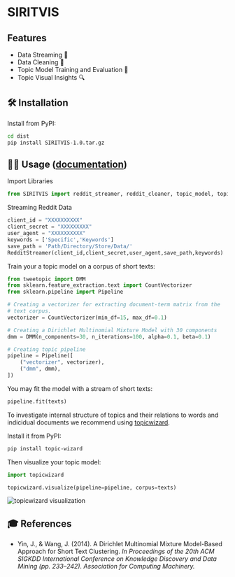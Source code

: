 

# SIRITVIS


## Features

- Data Streaming 💾
- Data Cleaning 🧹
- Topic Model Training and Evaluation :dart:
- Topic Visual Insights 🔍

## 🛠 Installation

Install from PyPI:

```bash
cd dist
pip install SIRITVIS-1.0.tar.gz
```

## 👩‍💻 Usage ([documentation](https://centre-for-humanities-computing.github.io/tweetopic/))

Import Libraries

```python
from SIRITVIS import reddit_streamer, reddit_cleaner, topic_model, topic_visualise
```

Streaming Reddit Data
```python
client_id = "XXXXXXXXXX"
client_secret = "XXXXXXXXX"
user_agent = "XXXXXXXXXX"
keywords = ['Specific','Keywords']
save_path = 'Path/Directory/Store/Data/'
RedditStreamer(client_id,client_secret,user_agent,save_path,keywords)
```

Train your a topic model on a corpus of short texts:

```python
from tweetopic import DMM
from sklearn.feature_extraction.text import CountVectorizer
from sklearn.pipeline import Pipeline

# Creating a vectorizer for extracting document-term matrix from the
# text corpus.
vectorizer = CountVectorizer(min_df=15, max_df=0.1)

# Creating a Dirichlet Multinomial Mixture Model with 30 components
dmm = DMM(n_components=30, n_iterations=100, alpha=0.1, beta=0.1)

# Creating topic pipeline
pipeline = Pipeline([
    ("vectorizer", vectorizer),
    ("dmm", dmm),
])
```

You may fit the model with a stream of short texts:

```python
pipeline.fit(texts)
```

To investigate internal structure of topics and their relations to words and indicidual documents we recommend using [topicwizard](https://github.com/x-tabdeveloping/topic-wizard).

Install it from PyPI:

```bash
pip install topic-wizard
```

Then visualize your topic model:

```python
import topicwizard

topicwizard.visualize(pipeline=pipeline, corpus=texts)
```

![topicwizard visualization](docs/_static/topicwizard.png)

## 🎓 References

- Yin, J., & Wang, J. (2014). A Dirichlet Multinomial Mixture Model-Based Approach for Short Text Clustering. _In Proceedings of the 20th ACM SIGKDD International Conference on Knowledge Discovery and Data Mining (pp. 233–242). Association for Computing Machinery._

